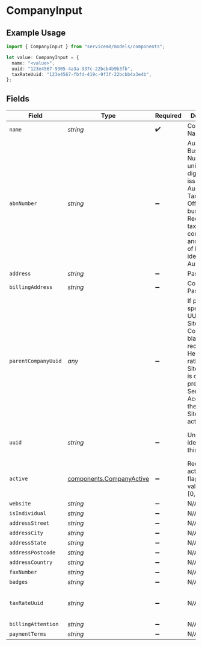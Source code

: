 # CompanyInput

## Example Usage

```typescript
import { CompanyInput } from "servicem8/models/components";

let value: CompanyInput = {
  name: "<value>",
  uuid: "123e4567-9305-4a3a-937c-22bcb4b9b3fb",
  taxRateUuid: "123e4567-fbfd-419c-9f3f-22bcbb4a3e4b",
};
```

## Fields

| Field                                                                                                                                                                                                              | Type                                                                                                                                                                                                               | Required                                                                                                                                                                                                           | Description                                                                                                                                                                                                        | Example                                                                                                                                                                                                            |
| ------------------------------------------------------------------------------------------------------------------------------------------------------------------------------------------------------------------ | ------------------------------------------------------------------------------------------------------------------------------------------------------------------------------------------------------------------ | ------------------------------------------------------------------------------------------------------------------------------------------------------------------------------------------------------------------ | ------------------------------------------------------------------------------------------------------------------------------------------------------------------------------------------------------------------ | ------------------------------------------------------------------------------------------------------------------------------------------------------------------------------------------------------------------ |
| `name`                                                                                                                                                                                                             | *string*                                                                                                                                                                                                           | :heavy_check_mark:                                                                                                                                                                                                 | Company Name                                                                                                                                                                                                       |                                                                                                                                                                                                                    |
| `abnNumber`                                                                                                                                                                                                        | *string*                                                                                                                                                                                                           | :heavy_minus_sign:                                                                                                                                                                                                 | Australian Business Number. A unique 11-digit identifier issued by the Australian Taxation Office to businesses. Required for tax compliance and validation of business identity in Australia.                     |                                                                                                                                                                                                                    |
| `address`                                                                                                                                                                                                          | *string*                                                                                                                                                                                                           | :heavy_minus_sign:                                                                                                                                                                                                 | Password                                                                                                                                                                                                           |                                                                                                                                                                                                                    |
| `billingAddress`                                                                                                                                                                                                   | *string*                                                                                                                                                                                                           | :heavy_minus_sign:                                                                                                                                                                                                 | Confirm Password                                                                                                                                                                                                   |                                                                                                                                                                                                                    |
| `parentCompanyUuid`                                                                                                                                                                                                | *any*                                                                                                                                                                                                              | :heavy_minus_sign:                                                                                                                                                                                                 | If provided, specifies the UUID of this Site's parent Company. If blank, this record is a Head Office rather than a Site. This field is only present on ServiceM8 Accounts with the Company Sites addon activated. |                                                                                                                                                                                                                    |
| `uuid`                                                                                                                                                                                                             | *string*                                                                                                                                                                                                           | :heavy_minus_sign:                                                                                                                                                                                                 | Unique identifier for this record                                                                                                                                                                                  | 123e4567-9305-4a3a-937c-22bcb4b9b3fb                                                                                                                                                                               |
| `active`                                                                                                                                                                                                           | [components.CompanyActive](../../models/components/companyactive.md)                                                                                                                                               | :heavy_minus_sign:                                                                                                                                                                                                 | Record active/deleted flag.  Valid values are [0,1]                                                                                                                                                                |                                                                                                                                                                                                                    |
| `website`                                                                                                                                                                                                          | *string*                                                                                                                                                                                                           | :heavy_minus_sign:                                                                                                                                                                                                 | N/A                                                                                                                                                                                                                |                                                                                                                                                                                                                    |
| `isIndividual`                                                                                                                                                                                                     | *string*                                                                                                                                                                                                           | :heavy_minus_sign:                                                                                                                                                                                                 | N/A                                                                                                                                                                                                                |                                                                                                                                                                                                                    |
| `addressStreet`                                                                                                                                                                                                    | *string*                                                                                                                                                                                                           | :heavy_minus_sign:                                                                                                                                                                                                 | N/A                                                                                                                                                                                                                |                                                                                                                                                                                                                    |
| `addressCity`                                                                                                                                                                                                      | *string*                                                                                                                                                                                                           | :heavy_minus_sign:                                                                                                                                                                                                 | N/A                                                                                                                                                                                                                |                                                                                                                                                                                                                    |
| `addressState`                                                                                                                                                                                                     | *string*                                                                                                                                                                                                           | :heavy_minus_sign:                                                                                                                                                                                                 | N/A                                                                                                                                                                                                                |                                                                                                                                                                                                                    |
| `addressPostcode`                                                                                                                                                                                                  | *string*                                                                                                                                                                                                           | :heavy_minus_sign:                                                                                                                                                                                                 | N/A                                                                                                                                                                                                                |                                                                                                                                                                                                                    |
| `addressCountry`                                                                                                                                                                                                   | *string*                                                                                                                                                                                                           | :heavy_minus_sign:                                                                                                                                                                                                 | N/A                                                                                                                                                                                                                |                                                                                                                                                                                                                    |
| `faxNumber`                                                                                                                                                                                                        | *string*                                                                                                                                                                                                           | :heavy_minus_sign:                                                                                                                                                                                                 | N/A                                                                                                                                                                                                                |                                                                                                                                                                                                                    |
| `badges`                                                                                                                                                                                                           | *string*                                                                                                                                                                                                           | :heavy_minus_sign:                                                                                                                                                                                                 | N/A                                                                                                                                                                                                                |                                                                                                                                                                                                                    |
| `taxRateUuid`                                                                                                                                                                                                      | *string*                                                                                                                                                                                                           | :heavy_minus_sign:                                                                                                                                                                                                 | N/A                                                                                                                                                                                                                | 123e4567-fbfd-419c-9f3f-22bcbb4a3e4b                                                                                                                                                                               |
| `billingAttention`                                                                                                                                                                                                 | *string*                                                                                                                                                                                                           | :heavy_minus_sign:                                                                                                                                                                                                 | N/A                                                                                                                                                                                                                |                                                                                                                                                                                                                    |
| `paymentTerms`                                                                                                                                                                                                     | *string*                                                                                                                                                                                                           | :heavy_minus_sign:                                                                                                                                                                                                 | N/A                                                                                                                                                                                                                |                                                                                                                                                                                                                    |